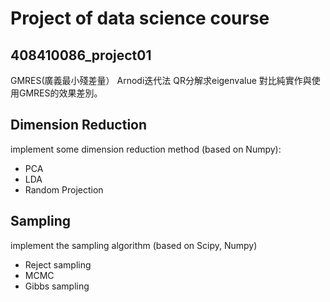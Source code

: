 # Project of data science course

## 408410086_project01
GMRES(廣義最小殘差量）
Arnodi迭代法
QR分解求eigenvalue 對比純實作與使用GMRES的效果差別。 

## Dimension Reduction
implement some dimension reduction method (based on Numpy):
- PCA
- LDA
- Random Projection

## Sampling
implement the sampling algorithm (based on Scipy, Numpy)
- Reject sampling
- MCMC
- Gibbs sampling

